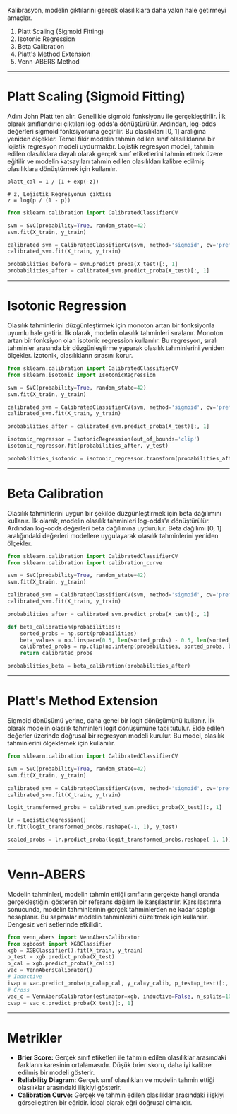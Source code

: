 Kalibrasyon, modelin çıktılarını gerçek olasılıklara daha yakın hale getirmeyi amaçlar. 
1. Platt Scaling (Sigmoid Fitting)
2. Isotonic Regression
3. Beta Calibration
4. Platt's Method Extension
5. Venn-ABERS Method

---
# Platt Scaling (Sigmoid Fitting)
Adını John Platt'ten alır. Genellikle sigmoid fonksiyonu ile gerçekleştirilir. İlk olarak sınıflandırıcı çıktıları log-odds'a dönüştürülür. Ardından, log-odds değerleri sigmoid fonksiyonuna geçirilir. Bu olasılıkları \[0, 1] aralığına yeniden ölçekler. Temel fikir modelin tahmin edilen sınıf olasılıklarına bir lojistik regresyon modeli uydurmaktır. Lojistik regresyon modeli, tahmin edilen olasılıklara dayalı olarak gerçek sınıf etiketlerini tahmin etmek üzere eğitilir ve modelin katsayıları tahmin edilen olasılıkları kalibre edilmiş olasılıklara dönüştürmek için kullanılır.

```shell
platt_cal = 1 / (1 + exp(-z))

# z, Lojistik Regresyonun çıktısı
z = log(p / (1 - p))
```

```python
from sklearn.calibration import CalibratedClassifierCV

svm = SVC(probability=True, random_state=42)
svm.fit(X_train, y_train)

calibrated_svm = CalibratedClassifierCV(svm, method='sigmoid', cv='prefit')
calibrated_svm.fit(X_train, y_train)

probabilities_before = svm.predict_proba(X_test)[:, 1]
probabilities_after = calibrated_svm.predict_proba(X_test)[:, 1]
```

---
# Isotonic Regression
Olasılık tahminlerini düzgünleştirmek için monoton artan bir fonksiyonla uyumlu hale getirir. İlk olarak, modelin olasılık tahminleri sıralanır. Monoton artan bir fonksiyon olan isotonic regression kullanılır. Bu regresyon, sıralı tahminler arasında bir düzgünleştirme yaparak olasılık tahminlerini yeniden ölçekler. İzotonik, olasılıkların sırasını korur.

```python
from sklearn.calibration import CalibratedClassifierCV
from sklearn.isotonic import IsotonicRegression

svm = SVC(probability=True, random_state=42)
svm.fit(X_train, y_train)

calibrated_svm = CalibratedClassifierCV(svm, method='sigmoid', cv='prefit')
calibrated_svm.fit(X_train, y_train)

probabilities_after = calibrated_svm.predict_proba(X_test)[:, 1]

isotonic_regressor = IsotonicRegression(out_of_bounds='clip')
isotonic_regressor.fit(probabilities_after, y_test)

probabilities_isotonic = isotonic_regressor.transform(probabilities_after)
```

---
# Beta Calibration
Olasılık tahminlerini uygun bir şekilde düzgünleştirmek için beta dağılımını kullanır. İlk olarak, modelin olasılık tahminleri log-odds'a dönüştürülür. Ardından log-odds değerleri beta dağılımına uydurulur. Beta dağılımı \[0, 1] aralığındaki değerleri modellere uygulayarak olasılık tahminlerini yeniden ölçekler.

```python 
from sklearn.calibration import CalibratedClassifierCV
from sklearn.calibration import calibration_curve

svm = SVC(probability=True, random_state=42)
svm.fit(X_train, y_train)

calibrated_svm = CalibratedClassifierCV(svm, method='sigmoid', cv='prefit')
calibrated_svm.fit(X_train, y_train)

probabilities_after = calibrated_svm.predict_proba(X_test)[:, 1]

def beta_calibration(probabilities):
    sorted_probs = np.sort(probabilities)
    beta_values = np.linspace(0.5, len(sorted_probs) - 0.5, len(sorted_probs)) / len(sorted_probs)
    calibrated_probs = np.clip(np.interp(probabilities, sorted_probs, beta_values), 0, 1)
    return calibrated_probs

probabilities_beta = beta_calibration(probabilities_after)
```

---
# Platt's Method Extension
Sigmoid dönüşümü yerine, daha genel bir logit dönüşümünü kullanır. İlk olarak modelin olasılık tahminleri logit dönüşümüne tabi tutulur. Elde edilen değerler üzerinde doğrusal bir regresyon modeli kurulur. Bu model, olasılık tahminlerini ölçeklemek için kullanılır.

```python
from sklearn.calibration import CalibratedClassifierCV

svm = SVC(probability=True, random_state=42)
svm.fit(X_train, y_train)

calibrated_svm = CalibratedClassifierCV(svm, method='sigmoid', cv='prefit')
calibrated_svm.fit(X_train, y_train)

logit_transformed_probs = calibrated_svm.predict_proba(X_test)[:, 1] 

lr = LogisticRegression()
lr.fit(logit_transformed_probs.reshape(-1, 1), y_test)

scaled_probs = lr.predict_proba(logit_transformed_probs.reshape(-1, 1))[:, 1]
```

---
# Venn-ABERS
Modelin tahminleri, modelin tahmin ettiği sınıfların gerçekte hangi oranda gerçekleştiğini gösteren bir referans dağılım ile karşılaştırılır. Karşılaştırma sonucunda, modelin tahminlerinin gerçek tahminlerden ne kadar saptığı hesaplanır. Bu sapmalar modelin tahminlerini düzeltmek için kullanılır. Dengesiz veri setlerinde etkilidir. 

```python
from venn_abers import VennAbersCalibrator
from xgboost import XGBClassifier
xgb = XGBClassifier().fit(X_train, y_train)
p_test = xgb.predict_proba(X_test)
p_cal = xgb.predict_proba(X_calib)
vac = VennAbersCalibrator()
# Inductive
ivap = vac.predict_proba(p_cal=p_cal, y_cal=y_calib, p_test=p_test)[:, 1]
# Cross
vac_c = VennAbersCalibrator(estimator=xgb, inductive=False, n_splits=10).fit(X_train, y_train)
cvap = vac_c.predict_proba(X_test)[:, 1]
```


---
# Metrikler

- **Brier Score:** Gerçek sınıf etiketleri ile tahmin edilen olasılıklar arasındaki farkların karesinin ortalamasıdır. Düşük brier skoru, daha iyi kalibre edilmiş bir modeli gösterir.
- **Reliability Diagram:** Gerçek sınıf olasılıkları ve modelin tahmin ettiği olasılıklar arasındaki ilişkiyi gösterir.
- **Calibration Curve:** Gerçek ve tahmin edilen olasılıklar arasındaki ilişkiyi görselleştiren bir eğridir. İdeal olarak eğri doğrusal olmalıdır.